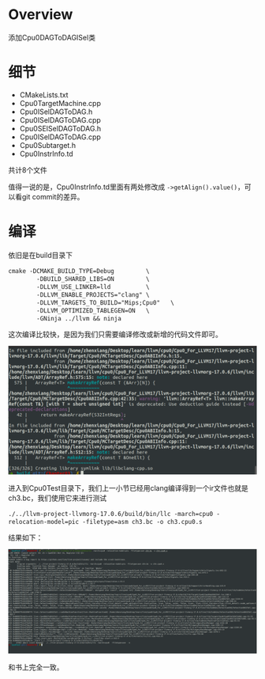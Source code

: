 # Overview

添加Cpu0DAGToDAGISel类


# 细节

- CMakeLists.txt
- Cpu0TargetMachine.cpp
- Cpu0ISelDAGToDAG.h
- Cpu0ISelDAGToDAG.cpp
- Cpu0SEISelDAGToDAG.h
- Cpu0ISelDAGToDAG.cpp
- Cpu0Subtarget.h
- Cpu0InstrInfo.td


共计8个文件

值得一说的是，Cpu0InstrInfo.td里面有两处修改成
`->getAlign().value()`，可以看git commit的差异。


# 编译

依旧是在build目录下

```shell
cmake -DCMAKE_BUILD_TYPE=Debug         \
        -DBUILD_SHARED_LIBS=ON         \
        -DLLVM_USE_LINKER=lld          \
        -DLLVM_ENABLE_PROJECTS="clang" \
        -DLLVM_TARGETS_TO_BUILD="Mips;Cpu0"   \
        -DLLVM_OPTIMIZED_TABLEGEN=ON   \
        -GNinja ../llvm && ninja
```

这次编译比较快，是因为我们只需要编译修改或新增的代码文件即可。

![](./images/img03_3_01.png)

进入到Cpu0Test目录下，我们上一小节已经用clang编译得到一个ir文件也就是ch3.bc，我们使用它来进行测试
```shell
./../llvm-project-llvmorg-17.0.6/build/bin/llc -march=cpu0 -relocation-model=pic -filetype=asm ch3.bc -o ch3.cpu0.s
```

结果如下：

![](./images/img03_3_02.png)

和书上完全一致。


